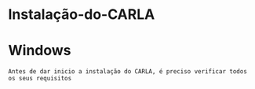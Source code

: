# Instalação-do-CARLA

  # Windows
    Antes de dar inicio a instalação do CARLA, é preciso verificar todos os seus requisitos

